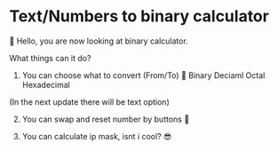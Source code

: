 # Text/Numbers to binary calculator

👋 Hello, you are now looking at binary calculator.

What things can it do?

1) You can choose what to convert (From/To) 🤩
  Binary
  Deciaml
  Octal
  Hexadecimal

(In the next update there will be text option)

2) You can swap and reset number by buttons 🥳

3) You can calculate ip mask, isnt i cool? 😎


